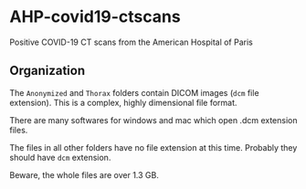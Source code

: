 # AHP-covid19-ctscans
Positive COVID-19 CT scans from the American Hospital of Paris

## Organization

The `Anonymized` and `Thorax` folders contain DICOM images (`dcm` file extension). This is a complex, highly dimensional file format.

There are many softwares for windows and mac which open .dcm extension files.

The files in all other folders have no file extension at this time. Probably they should have `dcm` extension.

Beware, the whole files are over 1.3 GB.

